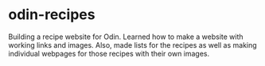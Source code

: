 # odin-recipes
Building a recipe website for Odin.
Learned how to make a website with working links and images. Also, made lists for the recipes as well as making individual webpages for those recipes with their own images.